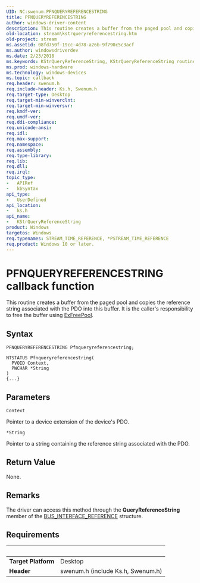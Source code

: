 ```yaml
---
UID: NC:swenum.PFNQUERYREFERENCESTRING
title: PFNQUERYREFERENCESTRING
author: windows-driver-content
description: This routine creates a buffer from the paged pool and copies the reference string associated with the PDO into this buffer. It is the caller's responsibility to free the buffer using ExFreePool.
old-location: stream\kstrqueryreferencestring.htm
old-project: stream
ms.assetid: 08fd750f-19cc-4d78-a26b-9f790c5c3acf
ms.author: windowsdriverdev
ms.date: 2/23/2018
ms.keywords: KStrQueryReferenceString, KStrQueryReferenceString routine [Streaming Media Devices], PFNQUERYREFERENCESTRING, ks/KStrQueryReferenceString, ksfunc_ce750f42-efeb-4861-b451-ef0f8be40f9a.xml, stream.kstrqueryreferencestring
ms.prod: windows-hardware
ms.technology: windows-devices
ms.topic: callback
req.header: swenum.h
req.include-header: Ks.h, Swenum.h
req.target-type: Desktop
req.target-min-winverclnt: 
req.target-min-winversvr: 
req.kmdf-ver: 
req.umdf-ver: 
req.ddi-compliance: 
req.unicode-ansi: 
req.idl: 
req.max-support: 
req.namespace: 
req.assembly: 
req.type-library: 
req.lib: 
req.dll: 
req.irql: 
topic_type:
-	APIRef
-	kbSyntax
api_type:
-	UserDefined
api_location:
-	ks.h
api_name:
-	KStrQueryReferenceString
product: Windows
targetos: Windows
req.typenames: STREAM_TIME_REFERENCE, *PSTREAM_TIME_REFERENCE
req.product: Windows 10 or later.
---
```



# PFNQUERYREFERENCESTRING callback function
This routine creates a buffer from the paged pool and copies the reference string associated with the PDO into this buffer. It is the caller's responsibility to free the buffer using <a href="https://msdn.microsoft.com/library/windows/hardware/ff544590">ExFreePool</a>.

## Syntax

```
PFNQUERYREFERENCESTRING Pfnqueryreferencestring;

NTSTATUS Pfnqueryreferencestring(
  PVOID Context,
  PWCHAR *String
)
{...}
```

## Parameters

`Context`

Pointer to a device extension of the device's PDO.

`*String`

Pointer to a string containing the reference string associated with the PDO.


## Return Value

None.

## Remarks

The driver can access this method through the <b>QueryReferenceString</b> member of the <a href="https://msdn.microsoft.com/library/windows/hardware/ff557584">BUS_INTERFACE_REFERENCE</a> structure.

## Requirements
| &nbsp; | &nbsp; |
| ---- |:---- |
| **Target Platform** | Desktop |
| **Header** | swenum.h (include Ks.h, Swenum.h) |